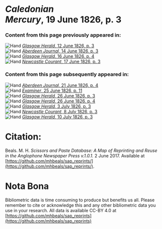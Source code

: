 # *Caledonian Mercury*, 19 June 1826, p. 3  
  
### Content from this page previously appeared in:  
![Hand](http://scissorsandpaste.net/wp-content/uploads/2017/06/smallhandpointer.png) [*Glasgow Herald*, 12 June 1826, p. 3](https://mhbeals.github.io/sap_html/Glasgow-Herald/Glasgow-Herald-12-June-1826-p-3)  
![Hand](http://scissorsandpaste.net/wp-content/uploads/2017/06/smallhandpointer.png) [*Aberdeen Journal*, 14 June 1826, p. 3](https://mhbeals.github.io/sap_html/Aberdeen-Journal/Aberdeen-Journal-14-June-1826-p-3)  
![Hand](http://scissorsandpaste.net/wp-content/uploads/2017/06/smallhandpointer.png) [*Glasgow Herald*, 16 June 1826, p. 4](https://mhbeals.github.io/sap_html/Glasgow-Herald/Glasgow-Herald-16-June-1826-p-4)  
![Hand](http://scissorsandpaste.net/wp-content/uploads/2017/06/smallhandpointer.png) [*Newcastle Courant*, 17 June 1826, p. 3](https://mhbeals.github.io/sap_html/Newcastle-Courant/Newcastle-Courant-17-June-1826-p-3)  
  
### Content from this page subsequently appeared in:  
![Hand](http://scissorsandpaste.net/wp-content/uploads/2017/06/smallhandpointer.png) [*Aberdeen Journal*, 21 June 1826, p. 4](https://mhbeals.github.io/sap_html/Aberdeen-Journal/Aberdeen-Journal-21-June-1826-p-4)  
![Hand](http://scissorsandpaste.net/wp-content/uploads/2017/06/smallhandpointer.png) [*Examiner*, 25 June 1826, p. 11](https://mhbeals.github.io/sap_html/Examiner/Examiner-25-June-1826-p-11)  
![Hand](http://scissorsandpaste.net/wp-content/uploads/2017/06/smallhandpointer.png) [*Glasgow Herald*, 26 June 1826, p. 3](https://mhbeals.github.io/sap_html/Glasgow-Herald/Glasgow-Herald-26-June-1826-p-3)  
![Hand](http://scissorsandpaste.net/wp-content/uploads/2017/06/smallhandpointer.png) [*Glasgow Herald*, 26 June 1826, p. 4](https://mhbeals.github.io/sap_html/Glasgow-Herald/Glasgow-Herald-26-June-1826-p-4)  
![Hand](http://scissorsandpaste.net/wp-content/uploads/2017/06/smallhandpointer.png) [*Glasgow Herald*, 3 July 1826, p. 3](https://mhbeals.github.io/sap_html/Glasgow-Herald/Glasgow-Herald-3-July-1826-p-3)  
![Hand](http://scissorsandpaste.net/wp-content/uploads/2017/06/smallhandpointer.png) [*Newcastle Courant*, 8 July 1826, p. 3](https://mhbeals.github.io/sap_html/Newcastle-Courant/Newcastle-Courant-8-July-1826-p-3)  
![Hand](http://scissorsandpaste.net/wp-content/uploads/2017/06/smallhandpointer.png) [*Glasgow Herald*, 10 July 1826, p. 3](https://mhbeals.github.io/sap_html/Glasgow-Herald/Glasgow-Herald-10-July-1826-p-3)  


# Citation: 

Beals. M. H. *Scissors and Paste Database: A Map of Reprinting and Reuse in the Anglophone Newspaper Press v.1.0.1.* 2 June 2017. Available at [https://github.com/mhbeals/sap_reprints/](https://github.com/mhbeals/sap_reprints/). 

# Nota Bona

Bibliometric data is time consuming to produce but benefits us all. Please remember to cite or acknowledge this and any other bibliometric data you use in your research. All data is available CC-BY 4.0 at [https://github.com/mhbeals/sap_reprints](https://github.com/mhbeals/sap_reprints)